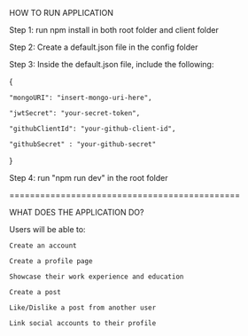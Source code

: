 HOW TO RUN APPLICATION

Step 1: run npm install in both root folder and client folder

Step 2: Create a default.json file in the config folder

Step 3: Inside the default.json file, include the following:

{
    
    "mongoURI": "insert-mongo-uri-here",
    
    "jwtSecret": "your-secret-token",
    
    "githubClientId": "your-github-client-id",
    
    "githubSecret" : "your-github-secret"

}

Step 4: run "npm run dev" in the root folder

=============================================

WHAT DOES THE APPLICATION DO?

Users will be able to:

    Create an account

    Create a profile page

    Showcase their work experience and education

    Create a post 

    Like/Dislike a post from another user

    Link social accounts to their profile 
